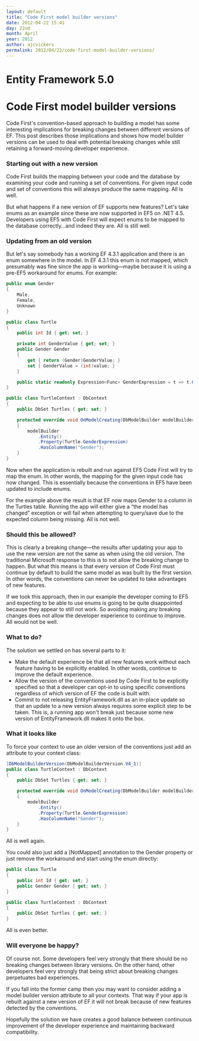 ```yaml
---
layout: default
title: "Code First model builder versions"
date: 2012-04-22 15:41
day: 22nd
month: April
year: 2012
author: ajcvickers
permalink: 2012/04/22/code-first-model-builder-versions/
---
```


# Entity Framework 5.0
# Code First model builder versions

Code First's convention-based approach to building a model has some interesting implications for breaking changes between different versions of EF. This post describes those implications and shows how model builder versions can be used to deal with potential breaking changes while still retaining a forward-moving developer experience.
<h3>Starting out with a new version</h3>
Code First builds the mapping between your code and the database by examining your code and running a set of conventions. For given input code and set of conventions this will always produce the same mapping. All is well.

But what happens if a new version of EF supports new features? Let's take enums as an example since these are now supported in EF5 on .NET 4.5. Developers using EF5 with Code First will expect enums to be mapped to the database correctly…and indeed they are. All is still well.
<h3>Updating from an old version</h3>
But let's say somebody has a working EF 4.3.1 application and there is an enum somewhere in the model. In EF 4.3.1 this enum is not mapped, which presumably was fine since the app is working—maybe because it is using a pre-EF5 workaround for enums. For example:

``` c#
public enum Gender
{
    Male,
    Female,
    Unknown
}

public class Turtle
{
    public int Id { get; set; }

    private int GenderValue { get; set; }
    public Gender Gender
    {
        get { return (Gender)GenderValue; }
        set { GenderValue = (int)value; }
    }

    public static readonly Expression<Func> GenderExpression = t => t.GenderValue;
}

public class TurtleContext : DbContext
{
    public DbSet Turtles { get; set; }

    protected override void OnModelCreating(DbModelBuilder modelBuilder)
    {
        modelBuilder
            .Entity()
            .Property(Turtle.GenderExpression)
            .HasColumnName("Gender");
    }
}
```

Now when the application is rebuilt and run against EF5 Code First will try to map the enum. In other words, the mapping for the given input code has now changed. This is essentially because the conventions in EF5 have been updated to include enums.

For the example above the result is that EF now maps Gender to a column in the Turtles table. Running the app will either give a “the model has changed” exception or will fail when attempting to query/save due to the expected column being missing. All is not well.
<h3>Should this be allowed?</h3>
This is clearly a breaking change—the results after updating your app to use the new version are not the same as when using the old version. The traditional Microsoft response to this is to not allow the breaking change to happen. But what this means is that every version of Code First must continue by default to build the same model as was built by the first version. In other words, the conventions can never be updated to take advantages of new features.

If we took this approach, then in our example the developer coming to EF5 and expecting to be able to use enums is going to be quite disappointed because they appear to still not work. So avoiding making any breaking changes does not allow the developer experience to continue to improve. All would not be well.
<h3>What to do?</h3>
The solution we settled on has several parts to it:
<ul>
	<li>Make the default experience be that all new features work without each feature having to be explicitly enabled. In other words, continue to improve the default experience.</li>
	<li>Allow the version of the conventions used by Code First to be explicitly specified so that a developer can opt-in to using specific conventions regardless of which version of EF the code is built with.</li>
	<li>Commit to not releasing EntityFramework.dll as an in-place update so that an update to a new version always requires some explicit step to be taken. This is, a running app won't break just because some new version of EntityFramework.dll makes it onto the box.</li>
</ul>
<h3>What it looks like</h3>
To force your context to use an older version of the conventions just add an attribute to your context class:

``` c#
[DbModelBuilderVersion(DbModelBuilderVersion.V4_1)]
public class TurtleContext : DbContext
{
    public DbSet Turtles { get; set; }

    protected override void OnModelCreating(DbModelBuilder modelBuilder)
    {
        modelBuilder
            .Entity()
            .Property(Turtle.GenderExpression)
            .HasColumnName("Gender");
    }
}
```

All is well again.

You could also just add a [NotMapped] annotation to the Gender property or just remove the workaround and start using the enum directly:

``` c#
public class Turtle
{
    public int Id { get; set; }
    public Gender Gender { get; set; }
}

public class TurtleContext : DbContext
{
    public DbSet Turtles { get; set; }
}
```

All is even better.
<h3>Will everyone be happy?</h3>
Of course not. Some developers feel very strongly that there should be no breaking changes between library versions. On the other hand, other developers feel very strongly that being strict about breaking changes perpetuates bad experiences.

If you fall into the former camp then you may want to consider adding a model builder version attribute to all your contexts. That way if your app is rebuilt against a new version of EF it will not break because of new features detected by the conventions.

Hopefully the solution we have creates a good balance between continuous improvement of the developer experience and maintaining backward compatibility.
